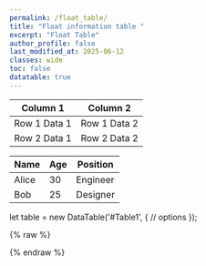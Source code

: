 ```yaml
---
permalink: /float_table/
title: "Float information table "
excerpt: "Float Table"
author_profile: false
last_modified_at: 2025-06-12
classes: wide
toc: false
datatable: true
---
```


<table id="Table1" class="display">
    <thead>
        <tr>
            <th>Column 1</th>
            <th>Column 2</th>
        </tr>
    </thead>
    <tbody>
        <tr>
            <td>Row 1 Data 1</td>
            <td>Row 1 Data 2</td>
        </tr>
        <tr>
            <td>Row 2 Data 1</td>
            <td>Row 2 Data 2</td>
        </tr>
    </tbody>
</table>


<table id="my-table">
  <thead>
    <tr>
      <th>Name</th>
      <th>Age</th>
      <th>Position</th>
    </tr>
  </thead>
  <tbody>
    <tr>
      <td>Alice</td>
      <td>30</td>
      <td>Engineer</td>
    </tr>
    <tr>
      <td>Bob</td>
      <td>25</td>
      <td>Designer</td>
    </tr>
  </tbody>
</table>

let table = new DataTable('#Table1', {
    // options
});

{% raw %}
<script>
  $(document).ready(function () {
    $('#my-table').DataTable();
  });
</script>
{% endraw %}
